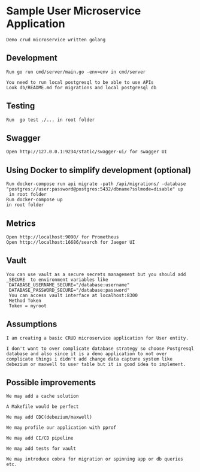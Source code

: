 #  Sample User Microservice Application

```
Demo crud microservice written golang
```

## Development
```
Run go run cmd/server/main.go -env=env in cmd/server

You need to run local postgresql to be able to use APIs
Look db/README.md for migrations and local postgresql db
```

## Testing

```
Run  go test ./... in root folder
```

## Swagger

```
Open http://127.0.0.1:9234/static/swagger-ui/ for swagger UI
```

## Using Docker to simplify development (optional)

```
Run docker-compose run api migrate -path /api/migrations/ -database "postgres://user:password@postgres:5432/dbname?sslmode=disable" up
 in root folder
Run docker-compose up 
in root folder
```

## Metrics 

```
Open http://localhost:9090/ for Prometheus
Open http://localhost:16686/search for Jaeger UI
```

## Vault 

```
You can use vault as a secure secrets management but you should add _SECURE  to environment variables like 
 DATABASE_USERNAME_SECURE="/database:username"
 DATABASE_PASSWORD_SECURE="/database:password"
 You can access vault interface at localhost:8300 
 Method Token 
 Token = myroot
```

## Assumptions

```
I am creating a basic CRUD microservice application for User entity.

I don't want to over complicate database strategy so choose Postgresql database and also since it is a demo application to not over complicate things i didn't add change data capture system like debezium or maxwell to user table but it is good idea to implement.
```

## Possible improvements

```
We may add a cache solution

A Makefile would be perfect

We may add CDC(debezium/maxwell) 

We may profile our application with pprof

We may add CI/CD pipeline

We may add tests for vault

We may introduce cobra for migration or spinning app or db queries etc.
```


